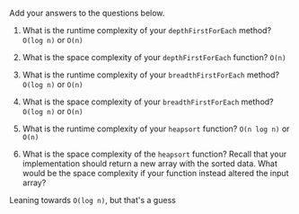 Add your answers to the questions below.

1. What is the runtime complexity of your `depthFirstForEach` method?
`O(log n)` or `O(n)`

2. What is the space complexity of your `depthFirstForEach` function?
`O(n)`

3. What is the runtime complexity of your `breadthFirstForEach` method?
`O(log n)` or `O(n)`

4. What is the space complexity of your `breadthFirstForEach` method? 
`O(log n)` or `O(n)`

5. What is the runtime complexity of your `heapsort` function?
`O(n log n)` or `O(n)`

6. What is the space complexity of the `heapsort` function? Recall that your implementation should return a new array with the sorted data. What would be the space complexity if your function instead altered the input array?

Leaning towards `O(log n)`, but that's a guess
